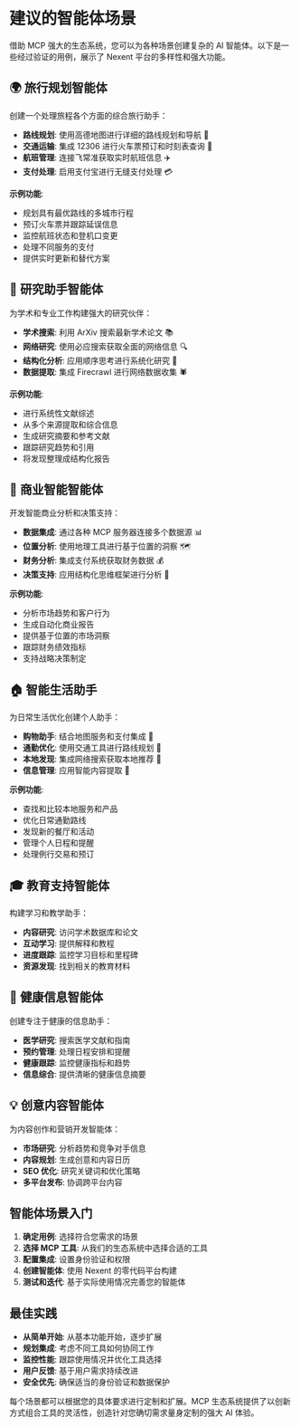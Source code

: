 # 建议的智能体场景

借助 MCP 强大的生态系统，您可以为各种场景创建复杂的 AI 智能体。以下是一些经过验证的用例，展示了 Nexent 平台的多样性和强大功能。

## 🌍 旅行规划智能体

创建一个处理旅程各个方面的综合旅行助手：

- **路线规划**: 使用高德地图进行详细的路线规划和导航 📍
- **交通运输**: 集成 12306 进行火车票预订和时刻表查询 🚄  
- **航班管理**: 连接飞常准获取实时航班信息 ✈️
- **支付处理**: 启用支付宝进行无缝支付处理 💳

**示例功能**:
- 规划具有最优路线的多城市行程
- 预订火车票并跟踪延误信息
- 监控航班状态和登机口变更
- 处理不同服务的支付
- 提供实时更新和替代方案

## 🔬 研究助手智能体

为学术和专业工作构建强大的研究伙伴：

- **学术搜索**: 利用 ArXiv 搜索最新学术论文 📚
- **网络研究**: 使用必应搜索获取全面的网络信息 🔍
- **结构化分析**: 应用顺序思考进行系统化研究 🧠
- **数据提取**: 集成 Firecrawl 进行网络数据收集 🕷️

**示例功能**:
- 进行系统性文献综述
- 从多个来源提取和综合信息
- 生成研究摘要和参考文献
- 跟踪研究趋势和引用
- 将发现整理成结构化报告

## 💼 商业智能智能体

开发智能商业分析和决策支持：

- **数据集成**: 通过各种 MCP 服务器连接多个数据源 📊
- **位置分析**: 使用地理工具进行基于位置的洞察 🗺️
- **财务分析**: 集成支付系统获取财务数据 💰
- **决策支持**: 应用结构化思维框架进行分析 🎯

**示例功能**:
- 分析市场趋势和客户行为
- 生成自动化商业报告
- 提供基于位置的市场洞察
- 跟踪财务绩效指标
- 支持战略决策制定

## 🏠 智能生活助手

为日常生活优化创建个人助手：

- **购物助手**: 结合地图服务和支付集成 🛒
- **通勤优化**: 使用交通工具进行路线规划 🚗
- **本地发现**: 集成网络搜索获取本地推荐 🏪
- **信息管理**: 应用智能内容提取 📱

**示例功能**:
- 查找和比较本地服务和产品
- 优化日常通勤路线
- 发现新的餐厅和活动
- 管理个人日程和提醒
- 处理例行交易和预订

## 🎓 教育支持智能体

构建学习和教学助手：

- **内容研究**: 访问学术数据库和论文
- **互动学习**: 提供解释和教程
- **进度跟踪**: 监控学习目标和里程碑
- **资源发现**: 找到相关的教育材料

## 🏥 健康信息智能体

创建专注于健康的信息助手：

- **医学研究**: 搜索医学文献和指南
- **预约管理**: 处理日程安排和提醒
- **健康跟踪**: 监控健康指标和趋势
- **信息综合**: 提供清晰的健康信息摘要

## 💡 创意内容智能体

为内容创作和营销开发智能体：

- **市场研究**: 分析趋势和竞争对手信息
- **内容规划**: 生成创意和内容日历
- **SEO 优化**: 研究关键词和优化策略
- **多平台发布**: 协调跨平台内容

## 智能体场景入门

1. **确定用例**: 选择符合您需求的场景
2. **选择 MCP 工具**: 从我们的生态系统中选择合适的工具
3. **配置集成**: 设置身份验证和权限
4. **创建智能体**: 使用 Nexent 的零代码平台构建
5. **测试和迭代**: 基于实际使用情况完善您的智能体

## 最佳实践

- **从简单开始**: 从基本功能开始，逐步扩展
- **规划集成**: 考虑不同工具如何协同工作
- **监控性能**: 跟踪使用情况并优化工具选择
- **用户反馈**: 基于用户需求持续改进
- **安全优先**: 确保适当的身份验证和数据保护

每个场景都可以根据您的具体要求进行定制和扩展。MCP 生态系统提供了以创新方式组合工具的灵活性，创造针对您确切需求量身定制的强大 AI 体验。